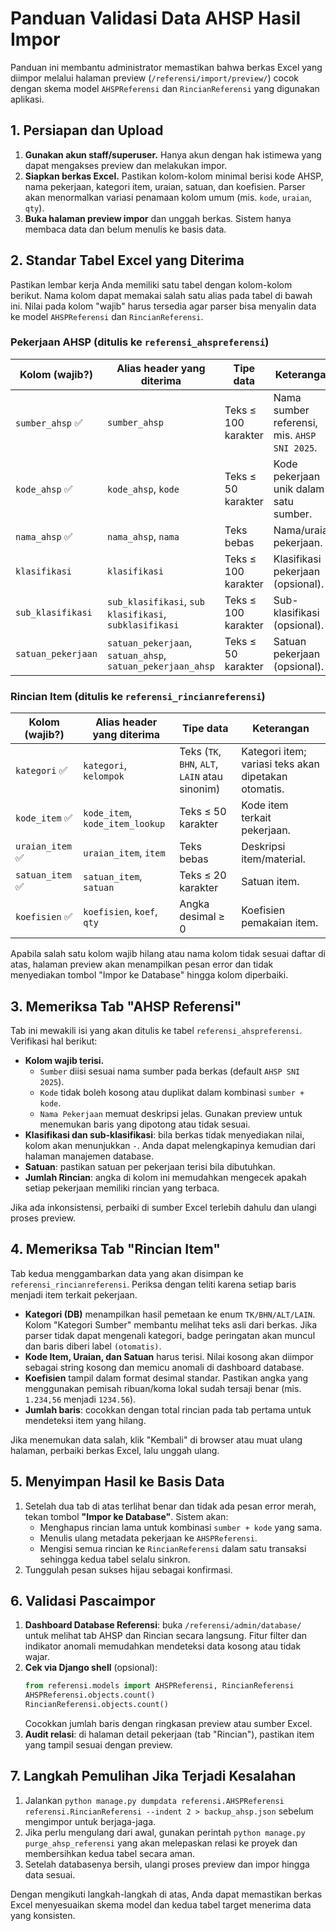 # Panduan Validasi Data AHSP Hasil Impor

Panduan ini membantu administrator memastikan bahwa berkas Excel yang diimpor
melalui halaman preview (`/referensi/import/preview/`) cocok dengan skema model
`AHSPReferensi` dan `RincianReferensi` yang digunakan aplikasi.

## 1. Persiapan dan Upload
1. **Gunakan akun staff/superuser.** Hanya akun dengan hak istimewa yang dapat
   mengakses preview dan melakukan impor.
2. **Siapkan berkas Excel.** Pastikan kolom-kolom minimal berisi kode AHSP,
   nama pekerjaan, kategori item, uraian, satuan, dan koefisien. Parser akan
   menormalkan variasi penamaan kolom umum (mis. `kode`, `uraian`, `qty`).
3. **Buka halaman preview impor** dan unggah berkas. Sistem hanya membaca data
   dan belum menulis ke basis data.

## 2. Standar Tabel Excel yang Diterima

Pastikan lembar kerja Anda memiliki satu tabel dengan kolom-kolom berikut. Nama
kolom dapat memakai salah satu alias pada tabel di bawah ini. Nilai pada kolom
"wajib" harus tersedia agar parser bisa menyalin data ke model `AHSPReferensi`
dan `RincianReferensi`.

### Pekerjaan AHSP (ditulis ke `referensi_ahspreferensi`)

| Kolom (wajib?) | Alias header yang diterima | Tipe data | Keterangan |
| --- | --- | --- | --- |
| `sumber_ahsp` ✅ | `sumber_ahsp` | Teks ≤ 100 karakter | Nama sumber referensi, mis. `AHSP SNI 2025`. |
| `kode_ahsp` ✅ | `kode_ahsp`, `kode` | Teks ≤ 50 karakter | Kode pekerjaan unik dalam satu sumber. |
| `nama_ahsp` ✅ | `nama_ahsp`, `nama` | Teks bebas | Nama/uraian pekerjaan. |
| `klasifikasi` | `klasifikasi` | Teks ≤ 100 karakter | Klasifikasi pekerjaan (opsional). |
| `sub_klasifikasi` | `sub_klasifikasi`, `sub klasifikasi`, `subklasifikasi` | Teks ≤ 100 karakter | Sub-klasifikasi (opsional). |
| `satuan_pekerjaan` | `satuan_pekerjaan`, `satuan_ahsp`, `satuan_pekerjaan_ahsp` | Teks ≤ 50 karakter | Satuan pekerjaan (opsional). |

### Rincian Item (ditulis ke `referensi_rincianreferensi`)

| Kolom (wajib?) | Alias header yang diterima | Tipe data | Keterangan |
| --- | --- | --- | --- |
| `kategori` ✅ | `kategori`, `kelompok` | Teks (`TK`, `BHN`, `ALT`, `LAIN` atau sinonim) | Kategori item; variasi teks akan dipetakan otomatis. |
| `kode_item` ✅ | `kode_item`, `kode_item_lookup` | Teks ≤ 50 karakter | Kode item terkait pekerjaan. |
| `uraian_item` ✅ | `uraian_item`, `item` | Teks bebas | Deskripsi item/material. |
| `satuan_item` ✅ | `satuan_item`, `satuan` | Teks ≤ 20 karakter | Satuan item. |
| `koefisien` ✅ | `koefisien`, `koef`, `qty` | Angka desimal ≥ 0 | Koefisien pemakaian item. |

Apabila salah satu kolom wajib hilang atau nama kolom tidak sesuai daftar di
atas, halaman preview akan menampilkan pesan error dan tidak menyediakan tombol
"Impor ke Database" hingga kolom diperbaiki.

## 3. Memeriksa Tab "AHSP Referensi"
Tab ini mewakili isi yang akan ditulis ke tabel `referensi_ahspreferensi`.
Verifikasi hal berikut:

- **Kolom wajib terisi.**
  - `Sumber` diisi sesuai nama sumber pada berkas (default `AHSP SNI 2025`).
  - `Kode` tidak boleh kosong atau duplikat dalam kombinasi `sumber + kode`.
  - `Nama Pekerjaan` memuat deskripsi jelas. Gunakan preview untuk menemukan
    baris yang dipotong atau tidak sesuai.
- **Klasifikasi dan sub-klasifikasi**: bila berkas tidak menyediakan nilai,
  kolom akan menunjukkan `-`. Anda dapat melengkapinya kemudian dari halaman
  manajemen database.
- **Satuan**: pastikan satuan per pekerjaan terisi bila dibutuhkan.
- **Jumlah Rincian**: angka di kolom ini memudahkan mengecek apakah setiap
  pekerjaan memiliki rincian yang terbaca.

Jika ada inkonsistensi, perbaiki di sumber Excel terlebih dahulu dan ulangi
proses preview.

## 4. Memeriksa Tab "Rincian Item"
Tab kedua menggambarkan data yang akan disimpan ke `referensi_rincianreferensi`.
Periksa dengan teliti karena setiap baris menjadi item terkait pekerjaan.

- **Kategori (DB)** menampilkan hasil pemetaan ke enum `TK/BHN/ALT/LAIN`.
  Kolom "Kategori Sumber" membantu melihat teks asli dari berkas. Jika parser
  tidak dapat mengenali kategori, badge peringatan akan muncul dan baris
  diberi label `(otomatis)`.
- **Kode Item, Uraian, dan Satuan** harus terisi. Nilai kosong akan diimpor
  sebagai string kosong dan memicu anomali di dashboard database.
- **Koefisien** tampil dalam format desimal standar. Pastikan angka yang
  menggunakan pemisah ribuan/koma lokal sudah tersaji benar (mis. `1.234,56`
  menjadi `1234.56`).
- **Jumlah baris**: cocokkan dengan total rincian pada tab pertama untuk
  mendeteksi item yang hilang.

Jika menemukan data salah, klik "Kembali" di browser atau muat ulang halaman,
perbaiki berkas Excel, lalu unggah ulang.

## 5. Menyimpan Hasil ke Basis Data
1. Setelah dua tab di atas terlihat benar dan tidak ada pesan error merah,
   tekan tombol **"Impor ke Database"**. Sistem akan:
   - Menghapus rincian lama untuk kombinasi `sumber + kode` yang sama.
   - Menulis ulang metadata pekerjaan ke `AHSPReferensi`.
   - Mengisi semua rincian ke `RincianReferensi` dalam satu transaksi sehingga
     kedua tabel selalu sinkron.
2. Tunggulah pesan sukses hijau sebagai konfirmasi.

## 6. Validasi Pascaimpor
1. **Dashboard Database Referensi**: buka `/referensi/admin/database/` untuk
   melihat tab AHSP dan Rincian secara langsung. Fitur filter dan indikator
   anomali memudahkan mendeteksi data kosong atau tidak wajar.
2. **Cek via Django shell** (opsional):
   ```python
   from referensi.models import AHSPReferensi, RincianReferensi
   AHSPReferensi.objects.count()
   RincianReferensi.objects.count()
   ```
   Cocokkan jumlah baris dengan ringkasan preview atau sumber Excel.
3. **Audit relasi**: di halaman detail pekerjaan (tab "Rincian"), pastikan
   item yang tampil sesuai dengan preview.

## 7. Langkah Pemulihan Jika Terjadi Kesalahan
1. Jalankan `python manage.py dumpdata referensi.AHSPReferensi referensi.RincianReferensi --indent 2 > backup_ahsp.json`
   sebelum mengimpor untuk berjaga-jaga.
2. Jika perlu mengulang dari awal, gunakan perintah `python manage.py purge_ahsp_referensi`
   yang akan melepaskan relasi ke proyek dan membersihkan kedua tabel secara
   aman.
3. Setelah databasenya bersih, ulangi proses preview dan impor hingga data
   sesuai.

Dengan mengikuti langkah-langkah di atas, Anda dapat memastikan berkas Excel
menyesuaikan skema model dan kedua tabel target menerima data yang konsisten.
